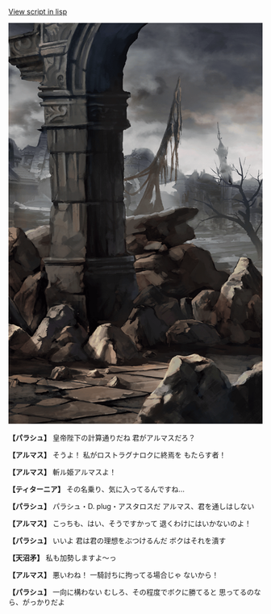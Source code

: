 [View script in lisp](../scripts/100601051.txt)

![201_border.png](../images/backgrounds/201_border.png)

**【パラシュ】**
皇帝陛下の計算通りだね
君がアルマスだろ？

**【アルマス】**
そうよ！
私がロストラグナロクに終焉を
もたらす者！

**【アルマス】**
斬ル姫アルマスよ！

**【ティターニア】**
その名乗り、気に入ってるんですね…

**【パラシュ】**
パラシュ・D. plug・アスタロスだ
アルマス、君を通しはしない

**【アルマス】**
こっちも、はい、そうですかって
退くわけにはいかないのよ！

**【パラシュ】**
いいよ
君は君の理想をぶつけるんだ
ボクはそれを潰す

**【天沼矛】**
私も加勢しますよ～っ

**【アルマス】**
悪いわね！
一騎討ちに拘ってる場合じゃ
ないから！

**【パラシュ】**
一向に構わない
むしろ、その程度でボクに勝てると
思ってるのなら、がっかりだよ